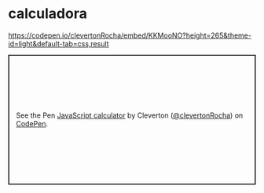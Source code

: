 # calculadora

https://codepen.io/clevertonRocha/embed/KKMooNO?height=265&theme-id=light&default-tab=css,result


<p class="codepen" data-height="265" data-theme-id="light" data-default-tab="html,result" data-user="clevertonRocha" data-slug-hash="KKMooNO" style="height: 265px; box-sizing: border-box; display: flex; align-items: center; justify-content: center; border: 2px solid; margin: 1em 0; padding: 1em;" data-pen-title="JavaScript calculator">
  <span>See the Pen <a href="https://codepen.io/clevertonRocha/pen/KKMooNO">
  JavaScript calculator</a> by Cleverton (<a href="https://codepen.io/clevertonRocha">@clevertonRocha</a>)
  on <a href="https://codepen.io">CodePen</a>.</span>
</p>
